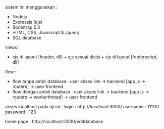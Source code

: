 sistem ini menggunakan :
- Nodejs
- Expressjs (ejs)
- Bootstrap 5.3
- HTML, CSS, Javascript & Jquery
- SQL database

views :
- ejs di layout [header, dll] + ejs sesuai divisi + ejs di layout [footerscript, dll]

flow :
- flow tanpa ambil database : user akses link -> backend [app.js -> routers] -> user frontend
- flow dengan ambil database : user akses link -> backend [app.js -> routers -> workerthread] -> user frontend

akses localhost pada uji ini :
login : http://localhost:3000/
username : 111110
password : 123

home page :
http://localhost:3000/editdatabase
